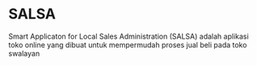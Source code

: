 # SALSA
Smart Applicaton for Local Sales Administration (SALSA) adalah aplikasi toko online yang dibuat untuk mempermudah proses jual beli pada toko swalayan
